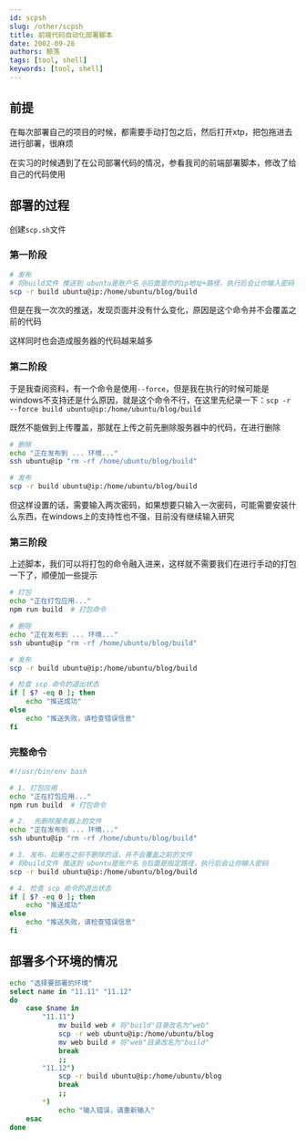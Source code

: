 ```yaml
---
id: scpsh
slug: /other/scpsh
title: 前端代码自动化部署脚本
date: 2002-09-26
authors: 鲸落
tags: [tool, shell]
keywords: [tool, shell]
---
```


## 前提

在每次部署自己的项目的时候，都需要手动打包之后，然后打开xtp，把包拖进去进行部署，很麻烦

在实习的时候遇到了在公司部署代码的情况，参看我司的前端部署脚本，修改了给自己的代码使用



## 部署的过程
创建`scp.sh`文件

### 第一阶段

```bash
# 发布
# 将build文件 推送到 ubuntu是账户名 @后面是你的ip地址+路径，执行后会让你输入密码
scp -r build ubuntu@ip:/home/ubuntu/blog/build
```



但是在我一次次的推送，发现页面并没有什么变化，原因是这个命令并不会覆盖之前的代码

这样同时也会造成服务器的代码越来越多



### 第二阶段

于是我查阅资料，有一个命令是使用`--force`，但是我在执行的时候可能是windows不支持还是什么原因，就是这个命令不行，在这里先纪录一下：`scp -r --force build ubuntu@ip:/home/ubuntu/blog/build`



既然不能做到上传覆盖，那就在上传之前先删除服务器中的代码，在进行删除

```bash
# 删除
echo "正在发布到 ... 环境..." 
ssh ubuntu@ip "rm -rf /home/ubuntu/blog/build"

# 发布
scp -r build ubuntu@ip:/home/ubuntu/blog/build
```



但这样设置的话，需要输入两次密码，如果想要只输入一次密码，可能需要安装什么东西，在windows上的支持性也不强，目前没有继续输入研究



### 第三阶段

上述脚本，我们可以将打包的命令融入进来，这样就不需要我们在进行手动的打包一下了，顺便加一些提示

```bash
# 打包
echo "正在打包应用..."
npm run build  # 打包命令

# 删除
echo "正在发布到 ... 环境..." 
ssh ubuntu@ip "rm -rf /home/ubuntu/blog/build"

# 发布
scp -r build ubuntu@ip:/home/ubuntu/blog/build

# 检查 scp 命令的退出状态
if [ $? -eq 0 ]; then
    echo "推送成功"
else
    echo "推送失败，请检查错误信息"
fi
```





### 完整命令

```bash
#!/usr/bin/env bash

# 1. 打包应用
echo "正在打包应用..."
npm run build  # 打包命令

# 2.  先删除服务器上的文件
echo "正在发布到 ... 环境..." 
ssh ubuntu@ip "rm -rf /home/ubuntu/blog/build"

# 3. 发布，如果在之前不删除的话，并不会覆盖之前的文件
# 将build文件 推送到 ubuntu是账户名 @后面是指定路径，执行后会让你输入密码
scp -r build ubuntu@ip:/home/ubuntu/blog/build

# 4. 检查 scp 命令的退出状态
if [ $? -eq 0 ]; then
    echo "推送成功"
else
    echo "推送失败，请检查错误信息"
fi
```



## 部署多个环境的情况

```bash
echo "选择要部署的环境"
select name in "11.11" "11.12"
do
    case $name in
        "11.11")
            mv build web # 将"build"目录改名为"web"
            scp -r web ubuntu@ip:/home/ubuntu/blog
            mv web build # 将"web"目录改名为"build"
            break
            ;;
        "11.12")
            scp -r build ubuntu@ip:/home/ubuntu/blog
            break
            ;;
        *)
            echo "输入错误，请重新输入"
    esac
done
```

